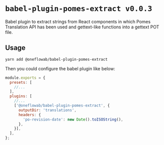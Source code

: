 # `babel-plugin-pomes-extract v0.0.3`

Babel plugin to extract strings from React components in which Pomes Translation API has been used and gettext-like functions into a gettext POT file.

## Usage

```
yarn add @oneflowab/babel-plugin-pomes-extract
```

Then you could configure the babel plugin like below:

```javascript
module.exports = {
  presets: [
    //...
  ],
  plugins: [
    //...
    ['@oneflowab/babel-plugin-pomes-extract', {
      outputDir: 'translations',
      headers: {
        'po-revision-date': new Date().toISOString(),
      },
    }],
  ],
};

```
